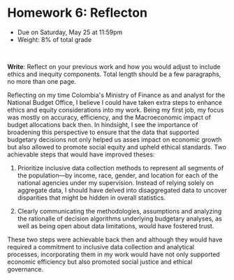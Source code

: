 # Homework 6: Reflecton

- Due on Saturday, May 25 at 11:59pm
- Weight: 8% of total grade

<br>

**Write**: Reflect on your previous work and how you would adjust to include ethics and inequity components. Total length should be a few paragraphs, no more than one page.

Reflecting on my time Colombia's Ministry of Finance as and analyst for the National Budget Office, I believe I could have taken extra steps to enhance ethics and equity considerations into my work. Being my first job, my focus was mostly on accuracy, efficiency, and the Macroeconomic impact of budget allocations back then. In hindsight, I see the importance of broadening this perspective to ensure that the data that supported budgetary decisions not only helped us asses  impact on  economic growth but also allowed to  promote social equity and upheld ethical standards. Two achievable steps that would have improved theses:  

1. Prioritize inclusive data collection methods to represent all segments of the population—by income, race, gender, and location for each of the national agencies under my supervision. Instead of relying solely on aggregate data, I should have delved into disaggregated data to uncover disparities that might be hidden in overall statistics.

2. Clearly communicating the methodologies, assumptions and analyzing the rationalle of decision algorithms underlying budgetary analyses, as well as being open about data limitations, would have fostered trust.

These two steps were achievable back then and although they would have required a commitment to inclusive data collection and analytical processes,  incorporating them in my work would have not only supported economic efficiency but also promoted social justice and ethical governance.

